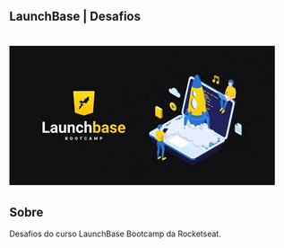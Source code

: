 ## LaunchBase | Desafios
<h1 aling='center'>
    <img src="./public/launchbase-bootcamp.jpg">
</h1>

## Sobre
Desafios do curso LaunchBase Bootcamp da Rocketseat.

